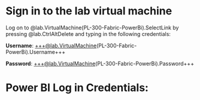 # Sign in to the lab virtual machine

Log on to @lab.VirtualMachine(PL-300-Fabric-PowerBi).SelectLink by pressing @lab.CtrlAltDelete and typing in the following credentials:
    
**Username**: +++@lab.VirtualMachine(PL-300-Fabric-PowerBi).Username+++
    
**Password**: +++@lab.VirtualMachine(PL-300-Fabric-PowerBi).Password+++

# Power BI Log in Credentials:
